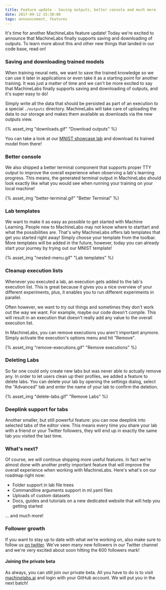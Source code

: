 ```yaml
---
title: Feature update - Saving outputs, better console and much more
date: 2017-09-12 15:30:00
tags: announcement, features
---
```


It's time for another MachineLabs feature update! Today we're excited to announce that MachineLabs finally supports saving and downloading of outputs. To learn more about this and other new things that landed in our code base, read on!

<!-- more -->

### Saving and downloading trained models

When training neural nets, we want to save the trained knowledge so we can use it later in applications or even take it as a starting point for another training. It was just a matter of time and we can't be more excited to say that MachineLabs finally supports saving and downloading of outputs, and it's super easy to do!

Simply write all the data that should be persisted as part of an execution to a special `./outputs` directory. MachineLabs will take care of uploading the data to our storage and makes them available as downloads via the new outputs view.

{% asset_img "downloads.gif" "Download outputs" %}

You can take a look at our [MNIST showcase lab](https://machinelabs.ai/editor/r1JhQGJDb?tab=editor&file=main.py) and download its trained model from there!

### Better console

We also shipped a better terminal component that supports proper TTY output to improve the overall experience when observing a lab's learning progress. This means, the generated terminal output in MachineLabs should look exactly like what you would see when running your training on your local machine!

{% asset_img "better-terminal.gif" "Better Terminal" %}

### Lab templates

We want to make it as easy as possible to get started with Machine Learning. People new to MachineLabs may not know where to starttart and what the possibilities are. That's why MachineLabs offers lab templates that get you started right away! Simply choose your template from the toolbar. More templates will be added in the future, however, today you can already start your journey by trying out our MNIST template!

{% asset_img "nested-menu.gif" "Lab templates" %}

### Cleanup execution lists

Whenever you executed a lab, an execution gets added to the lab's execution list. This is great because it gives you a nice overview of your different experiments, plus, it enables you to run different experiments in parallel.

Often however, we want to try out things and sometimes they don't work out the way we want. For example, maybe our code doesn't compile. This will result in an execution that doesn't really add any value to the overall execution list.

In MachineLabs, you can remove executions you aren't important anymore. Simply activate the execution's options menu and hit "Remove".

{% asset_img "remove-executions.gif" "Remove executions" %}

### Deleting Labs

So far one could only create new labs but was never able to actually remove any. In order to let users clean up their profiles, we added a feature to delete labs. You can delete your lab by opening the settings dialog, select the "Advanced" tab and enter the name of your lab to confirm the deletion.

{% asset_img "delete-labs.gif" "Remove Labs" %}

### Deeplink support for tabs

Another smaller, but still powerful feature: you can now deeplink into selected tabs of the editor view. This means every time you share your lab with a friend or your Twitter followers, they will end up in exactly the same tab you visited the last time.

### What's next?

Of course, we will continue shipping more useful features. In fact we're almost done with another pretty important feature that will improve the overall experience when working with MachineLabs. Here's what's on our roadmap right now:

- Folder support in lab file trees
- Commandline arguments support in ml.yaml files
- Uploads of custom datasets
- Docs, guides and tutorials on a new dedicated website that will help you getting started

... and much more!

### Follower growth 

If you want to stay up to date with what we're working on, also make sure to follow us [on twitter](https://twitter.com/machinelabs_ai). We've seen many new followers in our Twitter channel and we're very excited about soon hitting the 600 followers mark!

#### Joining the private beta

As always, you can still join our private beta. All you have to do is to visit [machinelabs.ai](https://machinelabs.ai) and login with your GitHub account. We will put you in the next batch!


